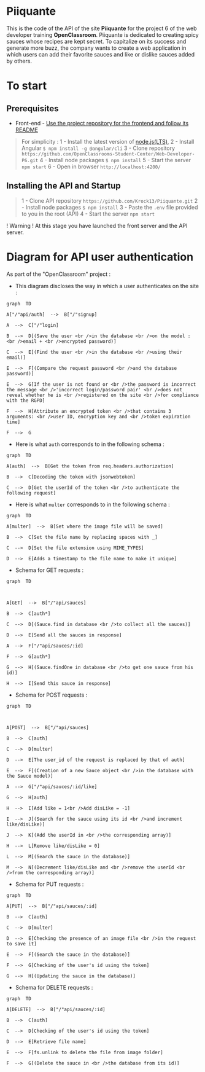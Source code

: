 ﻿# Piiquante

This is the code of the API of the site **Piiquante** for the project 6 of the web developer training **OpenClassroom**.
Piiquante is dedicated to creating spicy sauces whose recipes are kept secret. To capitalize on its success and generate more buzz, the company wants to create a web application in which users can add their favorite sauces and like or dislike sauces added by others.


# To start



## Prerequisites

* Front-end - [Use the project repository for the frontend and follow its README](https://github.com/OpenClassrooms-Student-Center/Web-Developer-P6)

> For simplicity :
> 1 - Install the latest version of [node.js(LTS)](https://nodejs.org/en/),
> 2 - Install Angular ```$ npm install -g @angular/cli```
> 3 - Clone repository ```https://github.com/OpenClassrooms-Student-Center/Web-Developer-P6.git```
> 4 - Install node packages ```$ npm install```
> 5 - Start the server ```npm start```
> 6 - Open in browser ```http://localhost:4200/```

## Installing the API and Startup

> 1 - Clone API repository ```https://github.com/Krock13/Piiquante.git```
> 2 - Install node packages ```$ npm install```
> 3 - Paste the ```.env``` file provided to you in the root (API)
> 4 - Start the server ```npm start```

!  Warning ! At this stage you have launched the front server and the API server.

# Diagram for API user authentication

As part of the "OpenClassroom" project :

* This diagram discloses the way in which a user authenticates on the site :

```mermaid
graph  TD

A["/"api/auth]  -->  B["/"signup]

A  -->  C["/"login]

B  -->  D[(Save the user <br />in the database <br />on the model : <br />email + <br />encrypted password)]

C  -->  E[(Find the user <br />in the database <br />using their email)]

E  -->  F[(Compare the request password <br />and the database password)]

E  -->  G[If the user is not found or <br />the password is incorrect the message <br />'incorrect login/password pair' <br />does not reveal whether he is <br />registered on the site <br />for compliance with the RGPD]

F  -->  H[Attribute an encrypted token <br />that contains 3 arguments: <br />user ID, encryption key and <br />token expiration time]

F  -->  G
```
* Here is what ```auth``` corresponds to in the following schema :
```mermaid
graph  TD 

A[auth]  -->  B[Get the token from req.headers.authorization]

B  -->  C[Decoding the token with jsonwebtoken]

C  -->  D[Get the userId of the token <br />to authenticate the following request]
```
* Here is what ```multer``` corresponds to in the following schema :
```mermaid
graph  TD

A[multer]  -->  B[Set where the image file will be saved]

B  -->  C[Set the file name by replacing spaces with _]

C  -->  D[Set the file extension using MIME_TYPES]

D  -->  E[Adds a timestamp to the file name to make it unique]
```
* Schema for GET requests :
```mermaid
graph  TD

  

A[GET]  -->  B["/"api/sauces]

B  -->  C[auth*]

C  -->  D[(Sauce.find in database <br />to collect all the sauces)]

D  -->  E[Send all the sauces in response]

A  -->  F["/"api/sauces/:id]

F  -->  G[auth*]

G  -->  H[(Sauce.findOne in database <br />to get one sauce from his id)]

H  -->  I[Send this sauce in response]
```
* Schema for POST requests :
```mermaid
graph  TD

  

A[POST]  -->  B["/"api/sauces]

B  -->  C[auth]

C  -->  D[multer]

D  -->  E[The user_id of the request is replaced by that of auth]

E  -->  F[(Creation of a new Sauce object <br />in the database with the Sauce model)]

A  -->  G["/"api/sauces/:id/like]

G  -->  H[auth]

H  -->  I[Add like = 1<br />Add disLike = -1]

I  -->  J[(Search for the sauce using its id <br />and increment like/disLike)]

J  -->  K[(Add the userId in <br />the corresponding array)]

H  -->  L[Remove like/disLike = 0]

L  -->  M[(Search the sauce in the database)]

M  -->  N[(Decrement like/disLike and <br />remove the userId <br />from the corresponding array)]
```
* Schema for PUT requests :
```mermaid
graph  TD  

A[PUT]  -->  B["/"api/sauces/:id]

B  -->  C[auth]

C  -->  D[multer]

D  -->  E[Checking the presence of an image file <br />in the request to save it]

E  -->  F[(Search the sauce in the database)]

F  -->  G[Checking of the user's id using the token]

G  -->  H[(Updating the sauce in the database)]
```
* Schema for DELETE requests :
```mermaid
graph  TD  

A[DELETE]  -->  B["/"api/sauces/:id]

B  -->  C[auth]

C  -->  D[Checking of the user's id using the token]

D  -->  E[Retrieve file name]

E  -->  F[fs.unlink to delete the file from image folder]

F  -->  G[(Delete the sauce in <br />the database from its id)]
```
